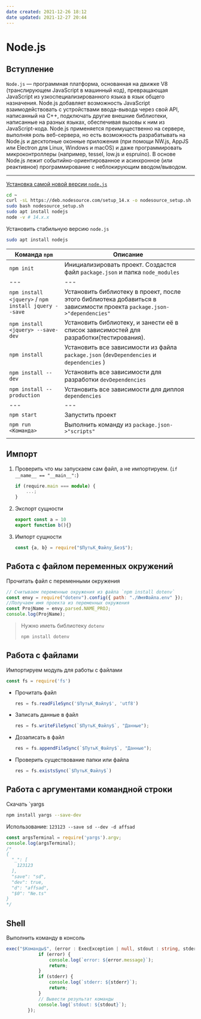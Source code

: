 ```yaml
---
date created: 2021-12-26 18:12
date updated: 2021-12-27 20:44
---
```


# Node.js

## Вступление

`Node.js` — программная платформа, основанная на движке V8 (транслирующем JavaScript в машинный код), превращающая JavaScript из узкоспециализированного языка в язык общего назначения. Node.js добавляет возможность JavaScript взаимодействовать с устройствами ввода-вывода через свой API, написанный на C++, подключать другие внешние библиотеки, написанные на разных языках, обеспечивая вызовы к ним из JavaScript-кода. Node.js применяется преимущественно на сервере, выполняя роль веб-сервера, но есть возможность разрабатывать на Node.js и десктопные оконные приложения (при помощи NW.js, AppJS или Electron для Linux, Windows и macOS) и даже программировать микроконтроллеры (например, tessel, low.js и espruino). В основе Node.js лежит событийно-ориентированное и асинхронное (или реактивное) программирование с неблокирующим вводом/выводом.

---

[Установка самой новой версии `node.js`](https://www.digitalocean.com/community/tutorials/how-to-install-node-js-on-ubuntu-20-04-ru)

```bash
cd ~
curl -sL https://deb.nodesource.com/setup_14.x -o nodesource_setup.sh
sudo bash nodesource_setup.sh
sudo apt install nodejs
node -v # 14.x.x
```

Установить стабильную версию `node.js`

```bash
sudo apt install nodejs
```

| Команда `npm`                                        | Описание                                                                                                               |
| ---------------------------------------------------- | ---------------------------------------------------------------------------------------------------------------------- |
| `npm init`                                           | Инициализировать проект. Создастся файл `package.json` и папка `node_modules`                                          |
| ---                                                  | ---                                                                                                                    |
| `npm install <jquery>` / `npm install jquery --save` | Установить библиотеку в проект, после этого библиотека добавиться в зависимости проекта `package.json->"dependencies"` |
| `npm install <jquery> --save-dev`                    | Установить библиотеку, и занести её в список зависимостей для разработки(тестирования).                                |
| `npm install`                                        | Установить все зависимости из файла `package.json` (`devDependencies` и `dependencies` )                               |
| `npm install --dev`                                  | Установить все зависимости для разработки `devDependencies`                                                            |
| `npm install --production`                           | Установить все зависимости для диплоя `dependencies`                                                                   |
| ---                                                  | ---                                                                                                                    |
| `npm start`                                          | Запустить проект                                                                                                       |
| `npm run <Команда>`                                  | Выполнить команду из `package.json->"scripts"`                                                                         |
|                                                      |                                                                                                                        |

## Импорт

1. Проверить что мы запускаем сам файл, а не импортируем. (`if __name__ == "__main__":`)

    ```ts
    if (require.main === module) {
    	...;
    }
    ```

1. Экспорт сущности

    ```ts
    export const a = 10
    export function b(){}
    ```

1. Импорт сущности

    ```ts
    const {a, b} = require("$ПутьК_Файлу_Без$");
    ```

## Работа с файлом переменных окружений

Прочитать файл с переменными окружения

```js
// Считываем переменные окружения из файла `npm install dotenv`
const envy = require("dotenv").config({ path: "./ИмяФайла.env" });
//Получаем имя проекта из переменных окружения
const ProjName = envy.parsed.NAME_PROJ;
console.log(ProjName);
```

> Нужно иметь библиотеку `dotenv`
>
> ```bash
> npm install dotenv
> ```

## Работа с файлами

Импортируем модуль для работы с файлами

```ts
const fs = require('fs')
```

- Прочитать файл

    ```ts
    res = fs.readFileSync('$ПутьК_Файлу$', 'utf8')
    ```

- Записать данные в файл

    ```ts
    res = fs.writeFileSync(`$ПутьК_Файлу$`, "Данные");
    ```

- Дозаписать в файл

    ```ts
    res = fs.appendFileSync(`$ПутьК_Файлу$`, "Данные");
    ```

- Проверить существование папки или файла
    ```ts
    res = fs.existsSync(`$ПутьК_Файлу$`)
    ```

## Работа с аргументами командной строки

Скачать `yargs

```bash
npm install yargs --save-dev
```

Использование: `123123 --save sd --dev -d affsad`

```ts
const argsTerminal = require('yargs').argv;
console.log(argsTerminal);
/*
{
  "_": [
    123123
  ],
  "save": "sd",
  "dev": true,
  "d": "affsad",
  "$0": "Ne.ts"
}
*/
```

## Shell

Выполнить команду в консоль

```ts
exec("$Команды$", (error : ExecException | null, stdout : string, stderr : string) => {
			if (error) {
				console.log(`error: ${error.message}`);
				return;
			}
			if (stderr) {
				console.log(`stderr: ${stderr}`);
				return;
			}
			// Вывести результат команды
			console.log(`stdout: ${stdout}`);
		});
```
